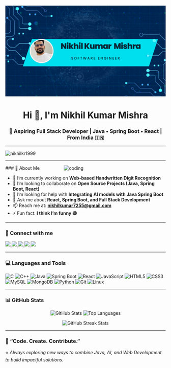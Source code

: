 <!-- ✅ GITHUB PROFILE README (Professional Version for Nikhil Kumar Mishra) -->

![](https://github.com/Nikhilkr1999/Nikhilkr1999/blob/main/BannerGitHub.png)

<h1 align="center">Hi 👋, I'm Nikhil Kumar Mishra</h1>
<h3 align="center">🚀 Aspiring Full Stack Developer | Java • Spring Boot • React | From India 🇮🇳</h3>

---

<p align="left">
  <img src="https://komarev.com/ghpvc/?username=nikhilkr1999&label=Profile%20views&color=0e75b6&style=flat" alt="nikhilkr1999" />
</p>

---
<img align="right" alt="coding" width="320" src="https://user-images.githubusercontent.com/55389276/140866485-8fb1c876-9a8f-4d6a-98dc-08c4981eaf70.gif">
### 🌟 About Me

- 🔭 I’m currently working on **Web-based Handwritten Digit Recognition**
- 👯 I’m looking to collaborate on **Open Source Projects (Java, Spring Boot, React)**
- 🤝 I’m looking for help with **Integrating AI models with Java Spring Boot**
- 💬 Ask me about **React, Spring Boot, and Full Stack Development**
- 📫 Reach me at: **nikhilkumar7255@gmail.com**
- ⚡ Fun fact: **I think I’m funny 😄**

---

### 🤝 Connect with me

<p align="left">
  <a href="https://leetcode.com/u/nikhil_kumar_mishra/" target="_blank">
    <img src="https://img.shields.io/badge/LeetCode-F89F1B?style=for-the-badge&logo=leetcode&logoColor=white" />
  </a>
  <a href="https://www.hackerrank.com/nikhilkumar7255" target="_blank">
    <img src="https://img.shields.io/badge/HackerRank-00EA64?style=for-the-badge&logo=hackerrank&logoColor=white" />
  </a>
  <a href="https://twitter.com/k09674557nikhil" target="_blank">
    <img src="https://img.shields.io/badge/Twitter-1DA1F2?style=for-the-badge&logo=twitter&logoColor=white" />
  </a>
  <a href="https://www.linkedin.com/in/nikhilkumarmishra01/" target="_blank">
    <img src="https://img.shields.io/badge/LinkedIn-0077B5?style=for-the-badge&logo=linkedin&logoColor=white" />
  </a>
  <a href="https://www.youtube.com/@nikcoder7" target="_blank">
    <img src="https://img.shields.io/badge/YouTube-FF0000?style=for-the-badge&logo=youtube&logoColor=white" />
  </a>
</p>

---

### 💻 Languages and Tools

<p align="left">
  <img src="https://cdn.jsdelivr.net/gh/devicons/devicon/icons/c/c-original.svg" width="40" height="40" alt="C"/>
  <img src="https://cdn.jsdelivr.net/gh/devicons/devicon/icons/cplusplus/cplusplus-original.svg" width="40" height="40" alt="C++"/>
  <img src="https://cdn.jsdelivr.net/gh/devicons/devicon/icons/java/java-original.svg" width="40" height="40" alt="Java"/>
  <img src="https://cdn.jsdelivr.net/gh/devicons/devicon/icons/spring/spring-original.svg" width="40" height="40" alt="Spring Boot"/>
  <img src="https://cdn.jsdelivr.net/gh/devicons/devicon/icons/react/react-original.svg" width="40" height="40" alt="React"/>
  <img src="https://cdn.jsdelivr.net/gh/devicons/devicon/icons/javascript/javascript-original.svg" width="40" height="40" alt="JavaScript"/>
  <img src="https://cdn.jsdelivr.net/gh/devicons/devicon/icons/html5/html5-original.svg" width="40" height="40" alt="HTML5"/>
  <img src="https://cdn.jsdelivr.net/gh/devicons/devicon/icons/css3/css3-original.svg" width="40" height="40" alt="CSS3"/>
  <img src="https://cdn.jsdelivr.net/gh/devicons/devicon/icons/mysql/mysql-original.svg" width="40" height="40" alt="MySQL"/>
  <img src="https://cdn.jsdelivr.net/gh/devicons/devicon/icons/mongodb/mongodb-original.svg" width="40" height="40" alt="MongoDB"/>
  <img src="https://cdn.jsdelivr.net/gh/devicons/devicon/icons/python/python-original.svg" width="40" height="40" alt="Python"/>
  <img src="https://cdn.jsdelivr.net/gh/devicons/devicon/icons/git/git-original.svg" width="40" height="40" alt="Git"/>
  <img src="https://cdn.jsdelivr.net/gh/devicons/devicon/icons/linux/linux-original.svg" width="40" height="40" alt="Linux"/>
</p>

---

### 📊 GitHub Stats

<p align="center">
  <img src="https://github-readme-stats.vercel.app/api?username=nikhilkr1999&show_icons=true&theme=tokyonight" alt="GitHub Stats" height="160"/>
  <img src="https://github-readme-stats.vercel.app/api/top-langs/?username=nikhilkr1999&layout=compact&theme=tokyonight" alt="Top Languages" height="160"/>
</p>

<p align="center">
  <img src="https://github-readme-streak-stats.herokuapp.com/?user=nikhilkr1999&theme=tokyonight" alt="GitHub Streak Stats" />
</p>

---

### 🧠 “Code. Create. Contribute.”
⭐ *Always exploring new ways to combine Java, AI, and Web Development to build impactful solutions.*

